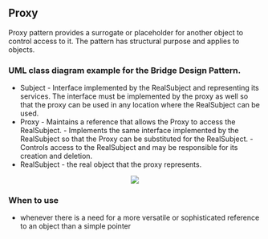 ## Proxy

Proxy pattern provides a surrogate or placeholder for another object to control access to it.
The pattern has structural purpose and applies to objects. 


### UML class diagram example for the Bridge Design Pattern.

 - Subject - Interface implemented by the RealSubject and representing its services. 
					The interface must be implemented by the proxy as well so that the proxy can be used in any location where the RealSubject can be used.
 - Proxy	- Maintains a reference that allows the Proxy to access the RealSubject.
			- Implements the same interface implemented by the RealSubject so that the Proxy can be substituted for the RealSubject.
			- Controls access to the RealSubject and may be responsible for its creation and deletion.
 - RealSubject - the real object that the proxy represents.

 
<p align="center">
<img 
src="https://github.com/walidAbbassi/Practical-Design-Patterns-in-modern-cpp/blob/master/Structural/Proxy/Proxy.PNG">
</p>

### When to use

* whenever there is a need for a more versatile or sophisticated reference to an object than a simple pointer
